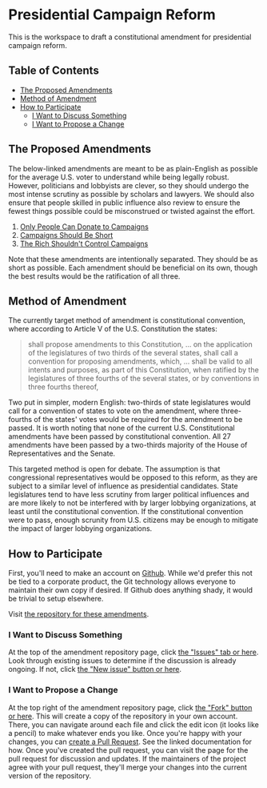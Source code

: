 # Presidential Campaign Reform

This is the workspace to draft a constitutional amendment for presidential campaign reform.

## Table of Contents

* [The Proposed Amendments](#the-proposed-amendments)
* [Method of Amendment](#method-of-amendment)
* [How to Participate](#how-to-participate)
    * [I Want to Discuss Something](#i-want-to-discuss-something)
    * [I Want to Propose a Change](#i-want-to-propose-a-change)

## The Proposed Amendments

The below-linked amendments are meant to be as plain-English as possible for the average U.S. voter to understand while being legally robust. However, politicians and lobbyists are clever, so they should undergo the most intense scrutiny as possible by scholars and lawyers. We should also ensure that people skilled in public influence also review to ensure the fewest things possible could be misconstrued or twisted against the effort.

1. [Only People Can Donate to Campaigns](Only-People-Can-Donate-to-Campaigns/README.md)
2. [Campaigns Should Be Short](Campaigns-Should-Be-Short/README.md)
3. [The Rich Shouldn't Control Campaigns](The-Rich-Shouldn't-Control-Campaigns/README.md)

Note that these amendments are intentionally separated. They should be as short as possible. Each amendment should be beneficial on its own, though the best results would be the ratification of all three.

## Method of Amendment

The currently target method of amendment is constitutional convention, where according to Article V of the U.S. Constitution the states:

> shall propose amendments to this Constitution, ... on the application of the legislatures of two thirds of the several states, shall call a convention for proposing amendments, which, ...  shall be valid to all intents and purposes, as part of this Constitution, when ratified by the legislatures of three fourths of the several states, or by conventions in three fourths thereof,

 Two put in simpler, modern English: two-thirds of state legislatures would call for a convention of states to vote on the amendment, where three-fourths of the states' votes would be required for the amendment to be passed. It is worth noting that none of the current U.S. Constitutional amendments have been passed by constitutional convention. All 27 amendments have been passed by a two-thirds majority of the House of Representatives and the Senate.

This targeted method is open for debate. The assumption is that congressional representatives would be opposed to this reform, as they are subject to a similar level of influence as presidential candidates. State legislatures tend to have less scrutiny from larger political influences and are more likely to not be interfered with by larger lobbying organizations, at least until the constitutional convention. If the constitutional convention were to pass, enough scrunity from U.S. citizens may be enough to mitigate the impact of larger lobbying organizations.

## How to Participate

First, you'll need to make an account on [Github](https://github.com/). While we'd prefer this not be tied to a corporate product, the Git technology allows everyone to maintain their own copy if desired. If Github does anything shady, it would be trivial to setup elsewhere.

Visit [the repository for these amendments](https://github.com/OpenSourceUSPoliticalAction/Presidential-Campaign-Reform).

### I Want to Discuss Something

At the top of the amendment repository page, click [the "Issues" tab or here](https://github.com/OpenSourceUSPoliticalAction/Presidential-Campaign-Reform/issues). Look through existing issues to determine if the discussion is already ongoing. If not, click [the "New issue" button or here](https://github.com/OpenSourceUSPoliticalAction/Presidential-Campaign-Reform/issues/new).

### I Want to Propose a Change

At the top right of the amendment repository page, click [the "Fork" button or here](https://github.com/OpenSourceUSPoliticalAction/Presidential-Campaign-Reform/fork). This will create a copy of the repository in your own account. There, you can navigate around each file and click the edit icon (it looks like a pencil) to make whatever ends you like. Once you're happy with your changes, you can [create a Pull Request](https://docs.github.com/en/pull-requests/collaborating-with-pull-requests/proposing-changes-to-your-work-with-pull-requests/creating-a-pull-request-from-a-fork). See the linked documentation for how. Once you've created the pull request, you can visit the page for the pull request for discussion and updates. If the maintainers of the project agree with your pull request, they'll merge your changes into the current version of the repository.
